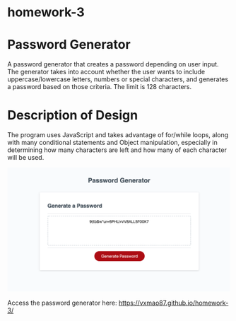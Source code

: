 # homework-3

# Password Generator

A password generator that creates a password depending on user input. The generator takes into account whether the user wants to include uppercase/lowercase letters, numbers or special characters, and generates a password based on those criteria. The limit is 128 characters.

# Description of Design

The program uses JavaScript and takes advantage of for/while loops, along with many conditional statements and Object manipulation, especially in determining how many characters are left and how many of each character will be used.

![image](Assets/password-generator.png)

Access the password generator here: https://vxmao87.github.io/homework-3/